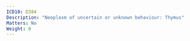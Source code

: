 ```yaml
---
ICD10: D384
Description: "Neoplasm of uncertain or unknown behaviour: Thymus"
Matters: No
Weight: 0
---
```

